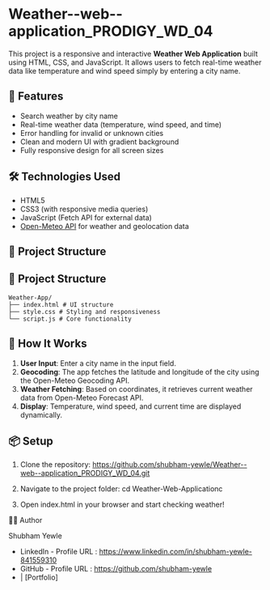 # Weather--web--application_PRODIGY_WD_04

This project is a responsive and interactive **Weather Web Application** built using HTML, CSS, and JavaScript. It allows users to fetch real-time weather data like temperature and wind speed simply by entering a city name.

## 🚀 Features

* Search weather by city name
* Real-time weather data (temperature, wind speed, and time)
* Error handling for invalid or unknown cities
* Clean and modern UI with gradient background
* Fully responsive design for all screen sizes

## 🛠️ Technologies Used

* HTML5
* CSS3 (with responsive media queries)
* JavaScript (Fetch API for external data)
* [Open-Meteo API](https://open-meteo.com/) for weather and geolocation data

## 📁 Project Structure

## 📁 Project Structure

```
Weather-App/
├── index.html # UI structure
├── style.css # Styling and responsiveness
└── script.js # Core functionality
```

## 🧾 How It Works

1. **User Input**: Enter a city name in the input field.
2. **Geocoding**: The app fetches the latitude and longitude of the city using the Open-Meteo Geocoding API.
3. **Weather Fetching**: Based on coordinates, it retrieves current weather data from Open-Meteo Forecast API.
4. **Display**: Temperature, wind speed, and current time are displayed dynamically.

## 📦 Setup

1. Clone the repository: https://github.com/shubham-yewle/Weather--web--application_PRODIGY_WD_04.git

2. Navigate to the project folder: cd Weather-Web-Applicationc

3. Open index.html in your browser and start checking weather!

👨‍💻 Author

Shubham Yewle
* LinkedIn - Profile URL : https://www.linkedin.com/in/shubham-yewle-841559310
* GitHub - Profile URL : https://github.com/shubham-yewle
* | [Portfolio]

